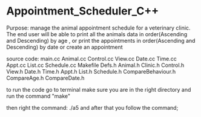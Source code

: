 # Appointment_Scheduler_C++
Purpose: manage the animal appointment schedule for a veterinary clinic. The end user will be able to print all the animals
data in order(Ascending and Descending) by age , or print the appointments in order(Ascending and Descending) by date or create an appointment

source code: main.cc Animal.cc Control.cc View.cc Date.cc Time.cc Appt.cc List.cc Schedule.cc Makefile Defs.h Animal.h Clinic.h Control.h View.h Date.h Time.h Appt.h List.h Schedule.h CompareBehaviour.h CompareAge.h CompareDate.h


to run the code go to terminal make sure you are in the right directory
and run the command "make"

then right the command: ./a5 and after that you follow the command;
	        
